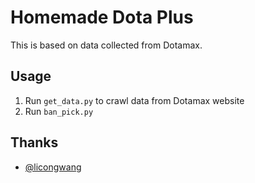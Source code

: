 # Homemade Dota Plus

This is based on data collected from Dotamax.

## Usage

1. Run `get_data.py` to crawl data from Dotamax website
2. Run `ban_pick.py`

## Thanks

- [@licongwang](https://github.com/licongwang)